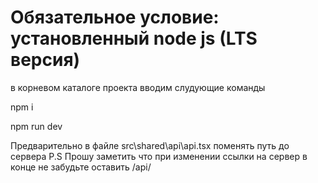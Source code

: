 # Обязательное условие: установленный node js (LTS версия)

в корневом каталоге проекта вводим слудующие команды

npm i

npm run dev

Предварительно в файле src\shared\api\api.tsx поменять путь до сервера
P.S Прошу заметить что при изменении ссылки на сервер в конце не забудьте оставить /api/